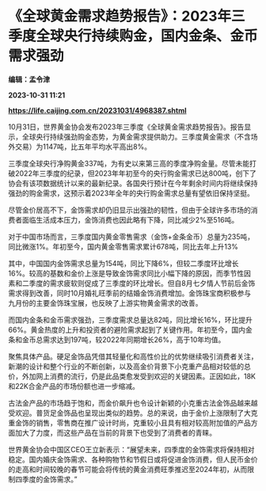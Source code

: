 # 《全球黄金需求趋势报告》：2023年三季度全球央行持续购金，国内金条、金币需求强劲
**编辑：孟令津**

**2023-10-31 11:21**

**https://life.caijing.com.cn/20231031/4968387.shtml**

10月31日，世界黄金协会发布2023年三季度《全球黄金需求趋势报告》。报告显示，全球央行持续强劲购金态势，为黄金需求提供助力。三季度黄金需求（不含场外交易）为1147吨，比五年平均水平高出8%。

三季度全球央行净购黄金337吨，为有史以来第三高的季度净购金量。尽管未能打破2022年三季度的纪录，但2023年年初至今的央行购金需求已达800吨，创下了协会有该项数据统计以来的最新纪录。各国央行预计在今年剩余时间内将继续保持强劲的购金需求，这预示着2023年全年的央行购金需求总量有望依旧保持坚挺。

尽管金价居高不下，金饰需求却仍旧显示出强劲的韧性，但由于全球许多市场的消费者面临生活成本压力，金饰消费也因此略有下降，同比减少2%至516吨。

对于中国市场而言，三季度国内黄金零售需求（金饰+金条金币）总量为235吨，同比微涨1%。年初至今，国内黄金零售需求累计678吨，同比去年上升13%

其中，中国国内金饰需求总量为154吨，同比下降6%，但较二季度环比增长16%。较高的基数和金价上涨是导致金饰需求同比小幅下降的原因，而季节性因素和二季度的需求疲软则促成了三季度的环比增长。但自8月七夕情人节前后金饰需求得到改善，同时10月婚礼旺季前的结婚金饰消费增加。金饰珠宝商积极参与九月份的主要金饰珠宝展，也反映了上游实物黄金需求的改善。

而国内金条和金币需求强劲，三季度需求总量达82吨，同比增长16%，环比提升66%。黄金热度的上升和投资者的避险需求起到了关键作用。年初至今，国内金条和金币总需求达到197吨，较2022年同期增长26%，高于10年均值。

聚焦具体产品。硬足金饰品凭借其轻量化和高性价比的优势继续吸引消费者关注，新潮的设计和整个行业的不断创新，以及高金价背景下小克重产品相对较低的总价，外加网上消费的流行，仍是此品类愈发受到欢迎的关键因素。正因如此，18K和22K合金产品的市场份额也进一步缩减。

古法金产品的市场趋于饱和，而金价飙升也令设计新颖的小克重古法金饰品越来越受欢迎。普货足金饰品也呈现出类似的趋势。总的来说，由于金价上涨限制了大克重金饰的销售，零售商在推广设计时尚，克重较小且具有相对较高附加值的产品方面加大了力度，而这些产品在当前的背景下也受到了消费者的青睐。

世界黄金协会中国区CEO王立新表示：“展望未来，四季度的金饰需求将保持相对稳定。国内婚庆金饰需求、各种购物节和节假日或将促进金饰消费，但人民币金价的走高和时间较晚的春节可能会将传统的黄金消费旺季推迟至2024年初，从而限制四季度的金饰需求。”